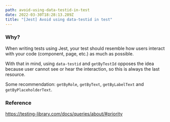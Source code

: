 ```yaml
---
path: avoid-using-data-testid-in-test
date: 2022-03-30T18:28:13.289Z
title: "[Jest] Avoid using data-testid in test"
---
```

### Why?

When writing tests using Jest, your test should resemble how users interact with your code (component, page, etc.) as much as possible.

With that in mind, using `data-testid` and `getByTestId` opposes the idea because user cannot see or hear the interaction, so this is always the last resource.

Some recommendation: `getByRole`, `getByText`, `getByLabelText` and `getByPlaceholderText`.

### Reference

https://testing-library.com/docs/queries/about/#priority